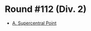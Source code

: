# Round #112 (Div. 2)

* [A. Supercentral Point][]

[A. SUpercentral Point]: http://codeforces.com/contest/165/problem/A
